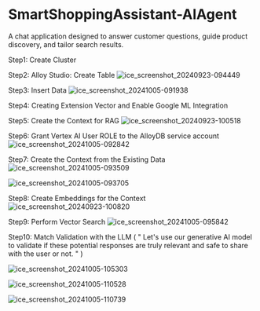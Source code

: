 # SmartShoppingAssistant-AIAgent
A chat application designed to answer customer questions, guide product discovery, and tailor search results.

Step1: Create Cluster

Step2: Alloy Studio: Create Table 
![ice_screenshot_20240923-094449](https://github.com/user-attachments/assets/85a4fc76-9b6f-491d-9e91-aef811fe721f)

Step3: Insert Data
![ice_screenshot_20241005-091938](https://github.com/user-attachments/assets/6723a87a-8e08-4378-8653-9d1e3ee6fad6)

Step4: Creating Extension Vector and Enable Google ML Integration

Step5: Create the Context for RAG
![ice_screenshot_20240923-100518](https://github.com/user-attachments/assets/ab1ac922-1905-459c-9ecf-2b4e64e59dba)

Step6: Grant Vertex AI User ROLE to the AlloyDB service account
![ice_screenshot_20241005-092842](https://github.com/user-attachments/assets/ae0bade8-6acc-4d6b-874b-61cbd4830d0c)

Step7: Create the Context from the Existing Data
![ice_screenshot_20241005-093509](https://github.com/user-attachments/assets/8bde17f6-1412-41b5-9793-04873e69cbcc)

![ice_screenshot_20241005-093705](https://github.com/user-attachments/assets/c7cecc37-338f-4709-a25c-6c362e4582f7)

Step8: Create Embeddings for the Context
![ice_screenshot_20240923-100820](https://github.com/user-attachments/assets/15336178-2425-41dc-b8d0-7f0485437403)


Step9: Perform Vector Search
![ice_screenshot_20241005-095842](https://github.com/user-attachments/assets/bbbdbff1-b531-4cdd-8122-3ea15e29fbf2)

Step10: Match Validation with the LLM ( " Let's use our generative AI model to validate if these potential responses are truly relevant and safe to share with the user or not. " )

![ice_screenshot_20241005-105303](https://github.com/user-attachments/assets/64a270a4-7530-4353-b8e9-a39c8606b328)


![ice_screenshot_20241005-110528](https://github.com/user-attachments/assets/676fc9bc-283f-4c24-8122-50a7072a888c)

![ice_screenshot_20241005-110739](https://github.com/user-attachments/assets/01499577-bc02-49c1-9468-42659efd3b78)




